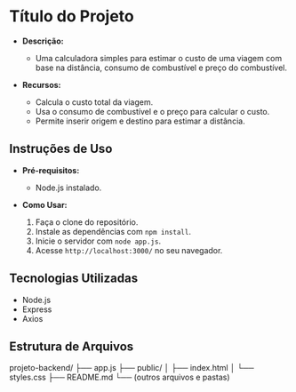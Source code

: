 # Título do Projeto

- **Descrição:**
  - Uma calculadora simples para estimar o custo de uma viagem com base na distância, consumo de combustível e preço do combustível.

- **Recursos:**
  - Calcula o custo total da viagem.
  - Usa o consumo de combustível e o preço para calcular o custo.
  - Permite inserir origem e destino para estimar a distância.

## Instruções de Uso

- **Pré-requisitos:**
  - Node.js instalado.

- **Como Usar:**
  1. Faça o clone do repositório.
  2. Instale as dependências com `npm install`.
  3. Inicie o servidor com `node app.js`.
  4. Acesse `http://localhost:3000/` no seu navegador.

## Tecnologias Utilizadas

- Node.js
- Express
- Axios

## Estrutura de Arquivos

projeto-backend/
├── app.js
├── public/
│ ├── index.html
│ └── styles.css
├── README.md
└── (outros arquivos e pastas)
